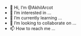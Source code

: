 - 👋 Hi, I’m @AkhilArcot
- 👀 I’m interested in ...
- 🌱 I’m currently learning ...
- 💞️ I’m looking to collaborate on ...
- 📫 How to reach me ...


<!---
AkhilArcot/AkhilArcot is a ✨ special ✨ repository because its `README.md` (this file) appears on your GitHub profile.
You can click the Preview link to take a look at your changes.
--->
